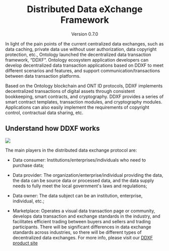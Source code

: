 
<h1 align="center">Distributed Data eXchange Framework</h1>
<p align="center" class="version">Version 0.7.0 </p>


In light of the pain points of the current centralized data exchanges, such as data caching, private data use without user authorization, data copyright protection, etc., Ontology launched the decentralized data transaction framework, “DDXF”. Ontology ecosystem application developers can develop decentralized data transaction applications based on DDXF to meet different scenarios and features, and support communication/transactions between data transaction platforms.

Based on the Ontology blockchain and ONT ID protocols, DDXF implements decentralized transactions of digital assets through consistent bookkeeping, smart contracts, and cryptography. DDXF provides a series of smart contract templates, transaction modules, and cryptography modules. Applications can also easily implement the requirements of copyright control, contractual data sharing, etc.


## Understand how DDXF works

![](http://on-img.com/chart_image/5b9b529de4b0fe81b63605f9.png)

The main players in the distributed data exchange protocol are:
* Data consumer: Institutions/enterprises/individuals who need to purchase data;

* Data provider: The organization/enterprise/individual providing the data, the data can be source data or processed data, and the data supply needs to fully meet the local government's laws and regulations;

* Data owner: The data subject can be an institution, enterprise, individual, etc.;

* Marketplace: Operates a visual data transaction page or community, develops data transaction and exchange standards in the industry, and facilitates efficient trading between buyers and sellers and trading participants. There will be significant differences in data exchange standards across industries, so there will be different types of decentralized data exchanges. For more info, please visit our [DDXF product site](http://pro-docs.ont.io/#/docs-en/ddxf/overview)
